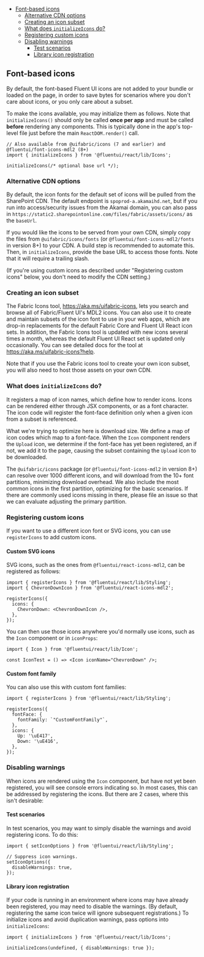 - [Font-based icons](#font-based-icons)
  - [Alternative CDN options](#alternative-cdn-options)
  - [Creating an icon subset](#creating-an-icon-subset)
  - [What does `initializeIcons` do?](#what-does-initializeicons-do)
  - [Registering custom icons](#registering-custom-icons)
  - [Disabling warnings](#disabling-warnings)
    - [Test scenarios](#test-scenarios)
    - [Library icon registration](#library-icon-registration)

## Font-based icons

By default, the font-based Fluent UI icons are not added to your bundle or loaded on the page, in order to save bytes for scenarios where you don't care about icons, or you only care about a subset.

To make the icons available, you may initialize them as follows. Note that `initializeIcons()` should only be called **once per app** and must be called **before** rendering any components. This is typically done in the app's top-level file just before the main `ReactDOM.render()` call.

```tsx
// Also available from @uifabric/icons (7 and earlier) and @fluentui/font-icons-mdl2 (8+)
import { initializeIcons } from '@fluentui/react/lib/Icons';

initializeIcons(/* optional base url */);
```

### Alternative CDN options

By default, the icon fonts for the default set of icons will be pulled from the SharePoint CDN. The default endpoint is `spoprod-a.akamaihd.net`, but if you run into access/security issues from the Akamai domain, you can also pass in `https://static2.sharepointonline.com/files/fabric/assets/icons/` as the `baseUrl`.

If you would like the icons to be served from your own CDN, simply copy the files from `@uifabric/icons/fonts` (or `@fluentui/font-icons-mdl2/fonts` in version 8+) to your CDN. A build step is recommended to automate this. Then, in `initializeIcons`, provide the base URL to access those fonts. Note that it will require a trailing slash.

(If you're using custom icons as described under "Registering custom icons" below, you don't need to modify the CDN setting.)

### Creating an icon subset

The Fabric Icons tool, https://aka.ms/uifabric-icons, lets you search and browse all of Fabric/Fluent UI's MDL2 icons. You can also use it to create and maintain subsets of the icon font to use in your web apps, which are drop-in replacements for the default Fabric Core and Fluent UI React icon sets. In addition, the Fabric Icons tool is updated with new icons several times a month, whereas the default Fluent UI React set is updated only occasionally. You can see detailed docs for the tool at https://aka.ms/uifabric-icons?help.

Note that if you use the Fabric icons tool to create your own icon subset, you will also need to host those assets on your own CDN.

### What does `initializeIcons` do?

It registers a map of icon names, which define how to render icons. Icons can be rendered either through JSX components, or as a font character. The icon code will register the font-face definition only when a given icon from a subset is referenced.

What we're trying to optimize here is download size. We define a map of icon codes which map to a font-face. When the `Icon` component renders the `Upload` icon, we determine if the font-face has yet been registered, an if not, we add it to the page, causing the subset containing the `Upload` icon to be downloaded.

The `@uifabric/icons` package (or `@fluentui/font-icons-mdl2` in version 8+) can resolve over 1000 different icons, and will download from the 10+ font partitions, minimizing download overhead. We also include the most common icons in the first partition, optimizing for the basic scenarios. If there are commonly used icons missing in there, please file an issue so that we can evaluate adjusting the primary partition.

### Registering custom icons

If you want to use a different icon font or SVG icons, you can use `registerIcons` to add custom icons.

#### Custom SVG icons

SVG icons, such as the ones from `@fluentui/react-icons-mdl2`, can be registered as follows:

```tsx
import { registerIcons } from '@fluentui/react/lib/Styling';
import { ChevronDownIcon } from '@fluentui/react-icons-mdl2';

registerIcons({
  icons: {
    ChevronDown: <ChevronDownIcon />,
  },
});
```

You can then use those icons anywhere you'd normally use icons, such as the `Icon` component or in `iconProps`:

```tsx
import { Icon } from '@fluentui/react/lib/Icon';

const IconTest = () => <Icon iconName="ChevronDown" />;
```

#### Custom font family

You can also use this with custom font families:

```tsx
import { registerIcons } from '@fluentui/react/lib/Styling';

registerIcons({
  fontFace: {
    fontFamily: `"CustomFontFamily"`,
  },
  icons: {
    Up: '\uE417',
    Down: '\uE416',
  },
});
```

### Disabling warnings

When icons are rendered using the `Icon` component, but have not yet been registered, you will see console errors indicating so. In most cases, this can be addressed by registering the icons. But there are 2 cases, where this isn't desirable:

#### Test scenarios

In test scenarios, you may want to simply disable the warnings and avoid registering icons. To do this:

```tsx
import { setIconOptions } from '@fluentui/react/lib/Styling';

// Suppress icon warnings.
setIconOptions({
  disableWarnings: true,
});
```

#### Library icon registration

If your code is running in an environment where icons may have already been registered, you may need to disable the warnings. (By default, registering the same icon twice will ignore subsequent registrations.) To initialize icons and avoid duplication warnings, pass options into `initializeIcons`:

```tsx
import { initializeIcons } from '@fluentui/react/lib/Icons';

initializeIcons(undefined, { disableWarnings: true });
```
